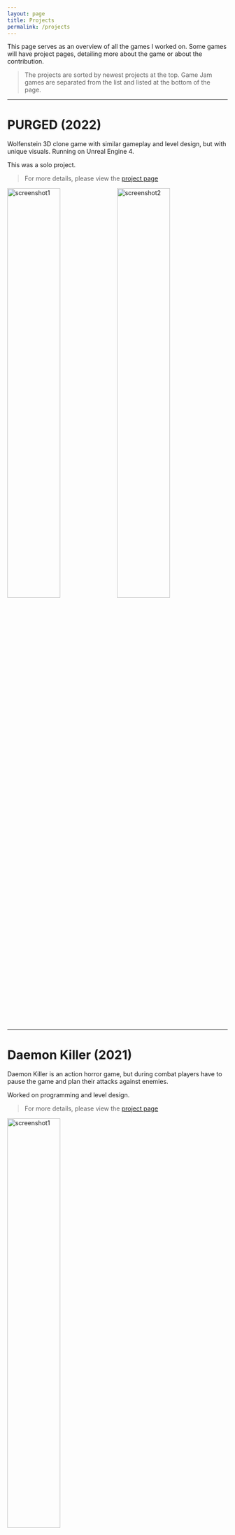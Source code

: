 ```yaml
---
layout: page
title: Projects
permalink: /projects
---
```


<!--- use target="_blank" to open links to new tabs/windows --->

This page serves as an overview of all the games I worked on. Some games will have project pages, detailing more about the game or about the contribution.

> The projects are sorted by newest projects at the top. Game Jam games are separated from the list and listed at the bottom of the page.

---

PURGED (2022)
=====
Wolfenstein 3D clone game with similar gameplay and level design, but with unique visuals. Running on Unreal Engine 4.  
  
  This was a solo project.
  
> For more details, please view the [project page](/projects/purged)

<p>
  <img src="/assets/purged/screenshot1.png" alt="screenshot1" width="49%"/>
  <img src="/assets/purged/screenshot5.png" alt="screenshot2" width="49%"/>
</p>

---

Daemon Killer (2021)
=====
Daemon Killer is an action horror game, but during combat players have to pause the game and plan their attacks against enemies.
  
  Worked on programming and level design.
  
> For more details, please view the [project page](/projects/daemon-killer)

<p>
  <img src="/assets/daemonkiller/screenshot2.png" alt="screenshot1" width="49%"/>
</p>

---

Project Beatdown (2020)
=====
A remake of High School Hero using a new combat system, and updated visuals.
  
  This was a solo project.
  
> For more details, please view the [project page](/projects/beatdown-and-recursed)

<p>
  <img src="/assets/beatdown/screenshot2.png" alt="screenshot1" width="49%"/>
  <img src="/assets/beatdown/screenshot5.png" alt="screenshot2" width="49%"/>
</p>

---

Project Liskov (2020)
=====
Up to 4 wizards must defeat enemies by using their hands to physically combine cards together to create attacks in this multiplayer card game.
  
  Worked on art and some programming (UI).

---
  
Twin Curse (2015)
=====
After the kingdom unleashes a demonic horde on the lands, a hero must use their imbued curse to eradicate the invasion in this difficult platforming action game.
  
  Worked on all game art.
  
> For more details, please view the [project page](/projects/twin-curse)

NOTE: Screenshots are for an updated ReCurse version, but the visuals are identical from the original project.
<p>
  <img src="/assets/twincurserecurse/screenshot3.png" alt="screenshot1" width="49%"/>
  <img src="/assets/twincurserecurse/screenshot5.png" alt="screenshot2" width="49%"/>
</p>

---

High School Hero (2014)
=====
Real-time RPG set in a high school where teachers plan to brainwash the students to do homework all summer long. Uses a combat system that involves players aiming their attacks to specific targets.
  
  Worked on all game art.
  
> For more details, please view the [project page](/projects/high-school-hero)

<p>
  <img src="/assets/highschoolhero/screenshot1.png" alt="screenshot1" width="49%"/>
  <img src="/assets/highschoolhero/screenshot2.png" alt="screenshot2" width="49%"/>
</p>

---

Game Jam Games
-----
Games completed within a small time-frame, as part of a Game Jam event.

> The games are sorted by the newest ones first.

Yomi no Kuni: World of Darkness (2022)
=====
Find the way out, collecting items to become stronger. Death isn't the end, however! Get a second chance at life by defeating enemies you've killed previously.
  
  Worked on some programming (item pickups and inventory).
  
> Download the game <a href="https://globalgamejam.org/2022/games/world-darkness-yomi-no-kuni-6" target="_blank">here</a>

> For more details, please view the [project page](/projects/world-darkness-yomi-no-kuni)

<p>
  <img src="/assets/yominokuni/screenshot2.png" alt="screenshot1" width="49%"/>
  <img src="/assets/yominokuni/screenshot3.png" alt="screenshot2" width="49%"/>
</p>

Angel Fire (2021)
=====
A bullet-hell shooter for the Game Maker’s Toolkit Jam. Players can pick up scrap by destroying enemies as they go through the level. Accumulated scrap would create a barrier that would protect players from attacks, but by consuming some of the scrap they could unleash a large attack that would destroy multiple enemies at once.
  
  Worked on art, some programming (UI), and the level.
  
> Play the game <a href="https://theburnerguy.itch.io/angelfire" target="_blank">here</a>

<p>
  <img src="/assets/angelfscreenshot.png" alt="angelfire screenshot" width="49%"/>
</p>

Project_1 (2020)
=====
A robot, fuelled by blood, must find all the pieces of a statue spewing blood in the desert. The desert is a vast wasteland, but the robot can activate a sonar-like device to help find the pieces they need as well as finding landmarks to familiarize themselves with the world.
  
  Worked on some animation (all robot character animations).
  
> Download the game <a href="https://globalgamejam.org/2020/games/project1-5" target="_blank">here</a>

<p>
  <img src="/assets/proj1screenshot.png" alt="screenshot1" title="Riveting gameplay." width="49%"/>
</p>

Darkness that Festers (2019)
=====
As the only one left, survive against the parasitic horde by keeping your burner alive. The player must scavenge resources to fuel their burner to make it brighter, making it easier to find more buildings to loot. These resources can also be used to modify the gun to improve its ability to fight off the horde.
  
  This was a solo project.
  
> Download the game <a href="https://noonereadsthis.itch.io/darkness-that-festers" target="_blank">here</a>

<p>
  <img src="/assets/darknessthatfesters/screenshot2.png" alt="screenshot1" width="49%"/>
</p>

Magnus Force (2018)
=====
Infiltrate a military complex as an android capable of reprogramming stealth balls.
  
  Worked on art (character sprites, UI icons) and animation.
  
> Download the game <a href="https://theburnerguy.itch.io/project-magnus-force" target="_blank">here</a>

<p>
  <img src="/assets/pmfscreenshot.png" alt="screenshot1" width="49%"/>
</p>

RUNNO ZOMBO (2017)
=====
A survivor must run as far as they can while they shoot zombos, loot buildings, and score high.
  
  Worked on all game art, worked on programming for future versions.
  
> Download the game <a href="https://noonereadsthis.itch.io/runno-zombo" target="_blank">here</a>

<p>
  <img src="/assets/runnozombo/screenshot2_v1.png" alt="screenshot1" width="49%"/>
  <img src="/assets/runnozombo/screenshot4_v1.png" alt="screenshot2" width="49%"/>
</p>
